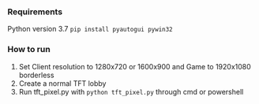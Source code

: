 ### Requirements
Python version 3.7
`pip install pyautogui pywin32`
### How to run
1. Set Client resolution to 1280x720 or 1600x900 and Game to 1920x1080 borderless  
2. Create a normal TFT lobby  
3. Run tft_pixel.py with `python tft_pixel.py` through cmd or powershell
